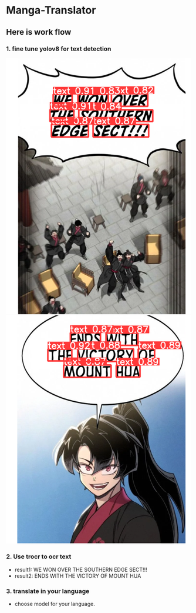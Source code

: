 # Manga-Translator

## Here is work flow

### 1. fine tune yolov8 for text detection

![image](https://github.com/NawinMasterM/Manga-Translator/blob/main/images/yolo_crop1.png)
![image](https://github.com/NawinMasterM/Manga-Translator/blob/main/images/yolo_crop2.png)

### 2. Use trocr to ocr text
- result1: WE WON OVER THE SOUTHERN EDGE SECT!!!
- result2: ENDS WITH THE VICTORY OF MOUNT HUA

### 3. translate in your language
- choose model for your language.
